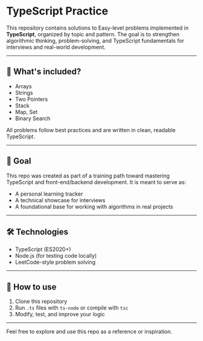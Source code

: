 # TypeScript Practice

This repository contains solutions to Easy-level problems implemented in **TypeScript**, organized by topic and pattern. The goal is to strengthen algorithmic thinking, problem-solving, and TypeScript fundamentals for interviews and real-world development.

---

## 🔹 What's included?

- Arrays
- Strings
- Two Pointers
- Stack
- Map, Set
- Binary Search

All problems follow best practices and are written in clean, readable TypeScript.

---

## 🎯 Goal

This repo was created as part of a training path toward mastering TypeScript and front-end/backend development. It is meant to serve as:

- A personal learning tracker
- A technical showcase for interviews
- A foundational base for working with algorithms in real projects

---

## 🛠 Technologies

- TypeScript (ES2020+)
- Node.js (for testing code locally)
- LeetCode-style problem solving

---

## 🔧 How to use

1. Clone this repository
2. Run `.ts` files with `ts-node` or compile with `tsc`
3. Modify, test, and improve your logic

---

Feel free to explore and use this repo as a reference or inspiration.

